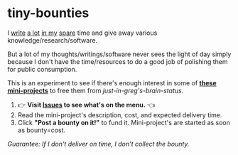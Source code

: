 # tiny-bounties

I [write](https://blog.okturtles.com) [a lot](https://fixingtao.com) [in my](https://gist.github.com/taoeffect) [spare](https://www.taoeffect.com/blog/) time and give away various knowledge/research/software.

But a lot of my thoughts/writings/software never sees the light of day simply because I don't have the time/resources to do a good job of polishing them for public consumption.

This is an experiment to see if there's enough interest in some of **[these mini-projects](https://github.com/taoeffect/tiny-bounties/issues)** to free them from *just-in-greg's-brain-status*.

1. :point_right: **Visit [Issues](https://github.com/taoeffect/tiny-bounties/issues) to see what's on the menu.** :point_left:
2. Read the mini-project's description, cost, and expected delivery time.
3. Click **"Post a bounty on it!"** to fund it. Mini-project's are started as soon as bounty=cost.

*Guarantee: If I don't deliver on time, I don't collect the bounty.*
